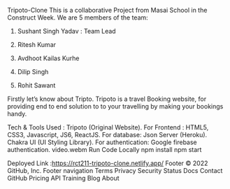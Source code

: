 Tripoto-Clone
This is a collaborative Project from Masai School in the Construct Week. We are 5 members of the team:

1. Sushant Singh Yadav : Team Lead

2. Ritesh Kumar

3. Avdhoot Kailas Kurhe

4. Dilip Singh

5. Rohit Sawant

Firstly let’s know about Tripto. Tripoto is a travel Booking website, for providing end to end solution to to your travelling by making your bookings handy.

Tech & Tools Used :
Tripoto (Original Website).
For Frontend : HTML5, CSS3, Javascript, JS6, ReactJS.
For database: Json Server (Heroku).
Chakra UI (UI Styling Library).
For authentication: Google firebase authentication.
 video.webm 
Run Code Locally
npm install npm start

Deployed Link :https://rct211-tripoto-clone.netlify.app/
Footer
© 2022 GitHub, Inc.
Footer navigation
Terms
Privacy
Security
Status
Docs
Contact GitHub
Pricing
API
Training
Blog
About
